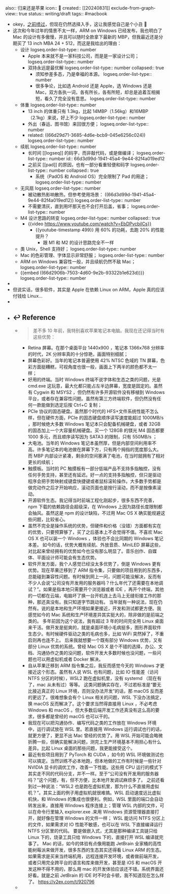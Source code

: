 also:: 归来还是苹果
icon:: 📝
created:: [[20240831]]
exclude-from-graph-view:: true
status:: writing/draft
tags:: #macbook

- okey，[之前喷过]([[weekly/1170-refund-macbook-pro-m2pro-16]])，但现在仍然选择入手，这让我感觉自己是个小丑 🤡
- 这次和今年过年的情景不太一样，ARM on Windows 已经发布，我也明白了 Mac 的设计有多傲慢，并且可以随时全款拿下最新的 MBP，但我最近还是分期买了 13 inch MBA 24 + 512，而这是我给出的理由：
  - 设计
    logseq.order-list-type:: number
    - Apple 本来就不是一家科技公司，而是是一家设计公司；
      logseq.order-list-type:: number
    - 双持永远是最优解
      logseq.order-list-type:: number
      collapsed:: true
      - 须知参差多态，乃是幸福的本源。
        logseq.order-list-type:: number
      - 很多争论，比如选 Android 还是 Apple，选 Windows 还是 Mac，双方各执一词，各有所长，各有所短，却总是追着互相揭短，看久了完全没有意思。
        logseq.order-list-type:: number
  - 体重
    logseq.order-list-type:: number
    - 13 inch 的体重只有 1.3kg，比起 14MBP（1.56kg）和16MBP（2.1kg）来说，好上不少
      logseq.order-list-type:: number
    - 外出（春运、图书馆）来回很方便；
      logseq.order-list-type:: number
    - related: ((66d29d71-3685-4d6e-bcb9-045e6256c024))
      logseq.order-list-type:: number
  - 续航
    logseq.order-list-type:: number
    - 长时间 [[logseq]] 的码字，而非敲代码，或是做编译；
      logseq.order-list-type:: number
      id:: 66d3d99d-1941-45a4-9e44-82f4a019ed12
    - 之前买 [[pad]] 的原因，也有一部分看重轻便和码字
      logseq.order-list-type:: number
      collapsed:: true
      - 系统（PadOS 和 Android OS）完全限制了 Pad 的用途；
        logseq.order-list-type:: number
  - 无风扇
    logseq.order-list-type:: number
    - 被动散热影响散热，但参考使用场景： ((66d3d99d-1941-45a4-9e44-82f4a019ed12))
      logseq.order-list-type:: number
    - 不需要清灰，直到用坏那天也不会打开后盖，省事；
      logseq.order-list-type:: number
  - M4 设计思路的转变
    logseq.order-list-type:: number
    collapsed:: true
    - {{video https://www.youtube.com/watch?v=EbDPvcbilCs}}
      - {{youtube-timestamp 499}} 用 60% 的功耗，去跑 20% 的性能提升？
        - 跟 M1 和 M2 的设计思路完全不一样
  - 类 Unix，Shell 支持好；
    logseq.order-list-type:: number
  - Mac 的色彩管理、字体显示非常舒服；
    logseq.order-list-type:: number
  - ARM on Windows 兼容性一般，并且续航仍然不敌 Mac；
    logseq.order-list-type:: number
  - {{embed ((66d2906b-7503-4d60-9e2b-93322b1e623d))}}
    logseq.order-list-type:: number
-
- 但说实话，很多软件，其实是 Apple 在依赖 Linux on ARM，Apple 真的应该付钱给 Linux...
-
- ## ↩ Reference
  - > 差不多 10 年前，我特别喜欢苹果笔记本电脑。我现在还记得当时有这些优势：
    * Retina 屏幕。在那个桌面平台 1440x900 ，笔记本 1366x768 分辨率的时代，2K 分辨率真的十分惊艳，画面特别细腻；
    * 屏幕色彩好。当年的笔记本普遍使用 42% NTSC 色域的 TN 屏幕，色彩方面挺糟糕，可视角度也很一般，画面上下两半的颜色都不太一样；
    * 好用的终端。当时 Windows 终端不说字体和生态之类的问题，光是 cmd.exe 这玩意，最大化都只能占左半边屏幕，宽度是固定的。虽然有 Cygwin 和 MSYS2 ，但仍然有许多开源软件没有移植到 Windows 平台，或者存在兼容性问题。虽然有第三方终端软件，但仍然没有任何一款能做到选定后按 Ctrl+C 复制；
    * PCIe 协议的固态硬盘。虽然那个时代的 HFS+文件系统性能不怎么样，但在硬件方面，PCIe 的固态硬盘顺序读写速度能超过 1000MB/s ，那时候绝大多数 Windows 笔记本只会配备机械硬盘，或者 32GB 的固态加上一个大容量机械硬盘。买一个 128GB 的镁光 M4 固态都要 1000 多元，而且顺序读写因为 SATA3 的限制，只有 550MB/s ；
    * 大电池。当年的 Windows 笔记本虽然厚，但是内部空间利用率不高。许多笔记本的电池做在屏幕下方，只有两个拇指的宽度那么大。而 MBP 内部设计紧凑，剩余的空间塞满了电池，在当时就拥有了相对更长的续航；
    * 触摸板。当时的 PC 触摸板有一部分低端产品不支持多指触控，没有任何手势支持，甚至还有延迟。好一点的支持多指触控，但只是驱动程序会把手势映射成键盘快捷键或者鼠标滚轮操作。大多数手势都是做完动作之后才开始响应，滚动页面也是按行滚动，而不是按像素滚动。
    * 开源软件生态。我记得当时前端工程化刚起步，很多东西不完善，npm 下载的依赖路径会超级深，在 Windows 上因为路径长度限制都会抽风。虽然这是 npm 的设计缺陷，不过用 Mac OS X 确实能规避这些问题，比较省心。
    * 虽然不完全是操作系统的优势，但硬件和价格（没错）方面都有实在的优势，只要预算够了，买了之后基本上不会觉得不值。不喜欢 Mac OS X 也可以装一个 Windows ，体验也不会比同期的 Windows 笔记本差。
    如今的话，优势大概有续航、外放音质、MiniLED 屏幕这些，对比起来曾经拥有的优势如今也没有那么明显了。音乐创作、自媒体、平面设计师可能会有生态优势。
    * 软件开发方面，我个人感觉已经没太多优势了，倒是 Windows 更有优势。现在苹果迁移到了 ARM 指令集，只要做的项目用到的东西多，总能碰到兼容性问题。有时候到网上一问，问题可能没解决，反而有不少人会说“公司没有开发用的服务器吗？什么年代了还需要在本地调试？”。如果是指本地只需要开个浏览器或者 IDE ，再开个终端，其他的一切都在云端，电脑坏了换一台开机连上去马上无缝衔接工作的那种，那还真没有。我只知道字节跳动有。
    当年就有一种说法，现在仍然有。说的是本地和生产环境如果更接近，开发和测试都更方便。我感觉如今的 Mac 系统和生产环境差异其实挺大的，除非做的是前端之类的。
    多年前因为这个说法，我有超过 3 年的时间完全用 Linux 桌面来干活。做开发是挺爽的，就是桌面环境小毛病挺多，图形界面软件生态少。有时候硬件驱动之类的毛病也多，比如 WiFi 突然掉了，不重启则再也连不上。
    后来我就想要一个既有部分 Windows 优势，又有部分 Linux 优势的系统。曾经 Mac OS X 是个不错的选择，办公、文档、沟通协作之类的没问题，软件开发大多数时候也没问题，一些问题也可以用虚拟机或者 Docker 解决。
    * 自从苹果迁移到 ARM 指令集之后，我反而感觉今天的 Windows 才更接近这个形态。虽然有人说 WSL 也有问题，比如 IO 性能差（访问 NTFS 分区的时候），WSL2 跑在虚拟机里，没有 systemd （现在有了，mac 从未有过）等等。
    这类问题确实存在，不过若标准是“要无比接近真正的 Linux 环境，否则没办法开发”的话，那 macOS 反而差的更远了。很难想象会有个 Linux 相关的问题，WSL 下没办法搞定，换 macOS 反而解决了。这个要求当然得直接用 Linux ，不必考虑 Windows 和 macOS 。但大多数后端开发工作还真没有这么高的要求，很多都是曾经的 macOS 也可以干的。
    * 我现在可以把沟通协作、编写代码之类的工作放在 Windows 环境中，运行调试放在 WSL 里。若直接用 Windows 运行调试也行的话，就更方便了，更显不出 Mac 曾经的优势了。用 WSL 开始可能会略微折腾一些，但确实能解决问题，测完上生产环境基本不用担心有什么差异。比起 Linux 桌面的那些问题，我更能接受这个。
    * 最近有些项目用到了 PyTorch 和 CUDA ，如今的 WSL 环境做测试也可以搞定。当然训练不必本地跑，但本地做的工作有时候是一些针对 NVIDIA 显卡的调优工作，改善一下性能。这些用 CPU 运行的模式下其实走不同的代码分支，并不一样。至于“公司没有开发用的服务器吗？”这个问题，有，但不方便，比本地开发调试麻烦多了。
    之前还看到过一种说法：“WSL2 也是跑在虚拟机里，那为什么不直接用虚拟机？”。其实上面的例子用虚拟机就很难搞。WSL 启动速度远比虚拟机快，和 Windows 的集成也很便利。例如，WSL 里面的端口会自动转发出来，直接用 Windows 程序连接上；管理 WSL 内部的文件，可以在命令行里输入 explorer.exe .来用 Windows 资源管理器直接打开，就好像在管理 Windows 的文件一样； WSL 能访问 NTFS 分区上的文件，如果需求对 IO 性能不敏感，也可以在 WSL 下直接编译运行 NTFS 分区里的代码。
    要是做嵌入式，尤其是那种编译工具链只给 Linux 下的，烧录工具只给 Windows 下的，直接打开 WSL 编译就完事了。
    Mac 的话，如今的体验有点像用能跑 JetBrain 全家桶的高性能树莓派来做开发，很多东西的生态其实还得看 Linux ARM 的生态。
    如果需求是买来当终端机用，远程连接开发环境，或者做前端开发，或者只用完全跨平台的语言和库来做开发，甚至是 iOS 和 macOS 开发这种不得不用的，那么用 mac 的开发体验应该还不错。系统界面还好看。就是之前 JetBrain 的 IDE 时不时会卡顿，我不知道现在怎么样了。
    https://v2ex.com/t/920796
  -